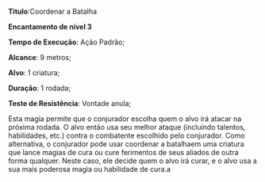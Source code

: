 **Titulo**:Coordenar a Batalha

**Encantamento de nível 3**

**Tempo de Execução**: Ação Padrão;

**Alcance**: 9 metros;

**Alvo**: 1 criatura;

**Duração**: 1 rodada;

**Teste de Resistência**: Vontade anula;

Esta magia permite que o conjurador escolha quem o alvo irá atacar na 
próxima rodada. O alvo então usa seu 
melhor ataque (incluindo talentos, habilidades, etc.) contra o combatente escolhido pelo conjurador. Como alternativa, o conjurador pode usar coordenar a 
batalhaem uma criatura que lance magias de cura ou cure ferimentos de seus 
aliados de outra forma qualquer. Neste 
caso, ele decide quem o alvo irá curar, e 
o alvo usa a sua mais poderosa magia ou 
habilidade de cura.a